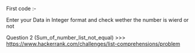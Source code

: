 First code :-

   Enter your Data in Integer format and check wether the number is wierd or not

   Question 2 (Sum_of_number_list_not_equal)
    >>>  https://www.hackerrank.com/challenges/list-comprehensions/problem
